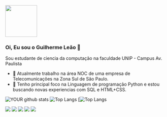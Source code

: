 <img src="https://avatars.githubusercontent.com/u/83231397?v=4" width="100" height="100">

### Oi, Eu sou o Guilherme Leão 👋
Sou estudante de ciencia da computação na faculdade UNIP - Campus Av. Paulista 
- 🔭 Atualmente trabalho na área NOC de uma empresa de Telecomunicações na Zona Sul de São Paulo.
- 🌱 Tenho principal foco na Linguagem de programação Python e estou buscando novas experiencias com SQL e HTML+CSS.

![YOUR github stats](https://github-readme-stats.vercel.app/api?username=guilhermeleao11)
![Top Langs](https://github-readme-stats.vercel.app/api/top-langs/?username=guilhermeleao11&layout=compact)
[![Top Langs](https://github-readme-stats.vercel.app/api/top-langs/?username=guilhermeleao11&langs_count=8)

[<img src="https://img.shields.io/badge/twitter-%231DA1F2.svg?&style=for-the-badge&logo=twitter&logoColor=white" />](https://twitter.com/USERNAME) [<img src="https://img.shields.io/badge/medium-%2312100E.svg?&style=for-the-badge&logo=medium&logoColor=white" />](https://medium.com/USERNAME)  [<img src="https://img.shields.io/badge/linkedin-%230077B5.svg?&style=for-the-badge&logo=linkedin&logoColor=white" />](https://www.linkedin.com/in/USERNAME/) [<img src = "https://img.shields.io/badge/instagram-%23E4405F.svg?&style=for-the-badge&logo=instagram&logoColor=white">](https://www.instagram.com/USERNAME/) [<img src = "https://img.shields.io/badge/facebook-%231877F2.svg?&style=for-the-badge&logo=facebook&logoColor=white">](https://www.facebook.com/USERNAME)

